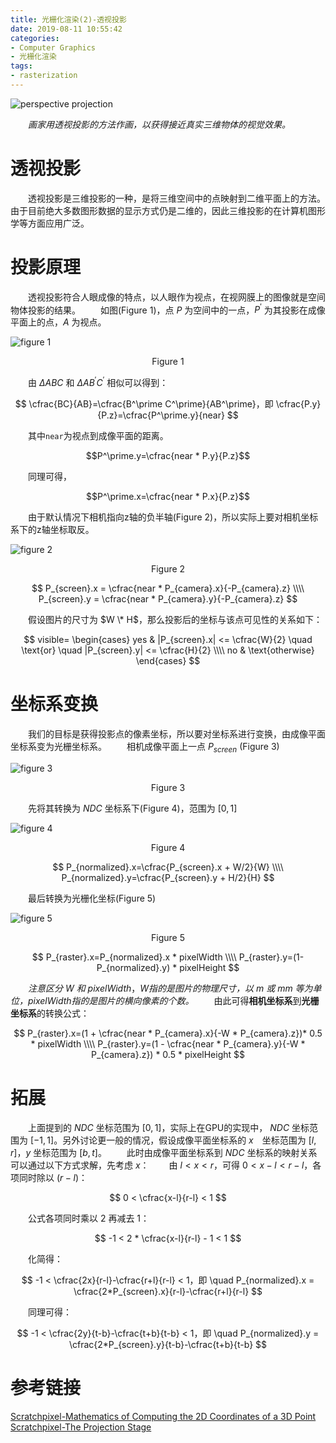 ```yaml
---
title: 光栅化渲染(2)-透视投影
date: 2019-08-11 10:55:42
categories:
- Computer Graphics
- 光栅化渲染
tags:
- rasterization
---
```


![perspective projection](/perspective.png)

　　*画家用透视投影的方法作画，以获得接近真实三维物体的视觉效果。*
<!--more-->

# 透视投影
　　透视投影是三维投影的一种，是将三维空间中的点映射到二维平面上的方法。由于目前绝大多数图形数据的显示方式仍是二维的，因此三维投影的在计算机图形学等方面应用广泛。

# 投影原理
　　透视投影符合人眼成像的特点，以人眼作为视点，在视网膜上的图像就是空间物体投影的结果。
　　如图(Figure 1)，点 $P$ 为空间中的一点，$P^\prime$ 为其投影在成像平面上的点，$A$ 为视点。

![figure 1](/figure1.png)
<center>Figure 1</center>

　　由 $\Delta ABC$ 和 $\Delta AB^\prime C^\prime$ 相似可以得到：

$$
\cfrac{BC}{AB}=\cfrac{B^\prime C^\prime}{AB^\prime}，即 \cfrac{P.y}{P.z}=\cfrac{P^\prime.y}{near}
$$

　　其中``near``为视点到成像平面的距离。

$$P^\prime.y=\cfrac{near * P.y}{P.z}$$

　　同理可得，

$$P^\prime.x=\cfrac{near * P.x}{P.z}$$

　　由于默认情况下相机指向z轴的负半轴(Figure 2)，所以实际上要对相机坐标系下的z轴坐标取反。

![figure 2](/figure2.png)
<center>Figure 2</center>

$$
P_{screen}.x = \cfrac{near * P_{camera}.x}{-P_{camera}.z} \\\\
P_{screen}.y = \cfrac{near * P_{camera}.y}{-P_{camera}.z}
$$

　　假设图片的尺寸为 $W \* H$，那么投影后的坐标与该点可见性的关系如下：

$$
visible=
\begin{cases}
    yes & |P_{screen}.x| <= \cfrac{W}{2} \quad \text{or} \quad |P_{screen}.y| <= \cfrac{H}{2} \\\\
    no & \text{otherwise}
\end{cases}
$$

# 坐标系变换
　　我们的目标是获得投影点的像素坐标，所以要对坐标系进行变换，由成像平面坐标系变为光栅坐标系。
　　相机成像平面上一点 $P_{screen}$ (Figure 3)

![figure 3](/figure3.png)
<center>Figure 3</center>

　　先将其转换为 $NDC$ 坐标系下(Figure 4)，范围为 $[0, 1]$

![figure 4](/figure4.png)
<center>Figure 4</center>

$$
P_{normalized}.x=\cfrac{P_{screen}.x + W/2}{W} \\\\
P_{normalized}.y=\cfrac{P_{screen}.y + H/2}{H}
$$

　　最后转换为光栅化坐标(Figure 5)

![figure 5](/figure5.png)
<center>Figure 5</center>

$$
P_{raster}.x=P_{normalized}.x * pixelWidth \\\\
P_{raster}.y=(1-P_{normalized}.y) * pixelHeight
$$

　　*注意区分* $W$ *和* $pixelWidth$，*W指的是图片的物理尺寸，以 m 或 mm 等为单位，pixelWidth指的是图片的横向像素的个数。*
　　由此可得**相机坐标系**到**光栅坐标系**的转换公式：

$$
P_{raster}.x=(1 + \cfrac{near * P_{camera}.x}{-W * P_{camera}.z})* 0.5 * pixelWidth \\\\
P_{raster}.y=(1 - \cfrac{near * P_{camera}.y}{-W * P_{camera}.z}) * 0.5 * pixelHeight
$$

# 拓展
　　上面提到的 $NDC$ 坐标范围为 $[0, 1]$，实际上在GPU的实现中， $NDC$ 坐标范围为 $[-1, 1]$。另外讨论更一般的情况，假设成像平面坐标系的 $x$　坐标范围为 $[l, r]$，$y$ 坐标范围为 $[b, t]$。
　　此时由成像平面坐标系到 $NDC$ 坐标系的映射关系可以通过以下方式求解，先考虑 $x$：
　　由 $l<x<r$，可得 $0<x-l<r-l$，各项同时除以 $(r-l)$：

$$
0 < \cfrac{x-l}{r-l} < 1
$$

　　公式各项同时乘以 $2$ 再减去 $1$：

$$
-1 < 2 * \cfrac{x-l}{r-l} - 1 < 1
$$

　　化简得：

$$
-1 < \cfrac{2x}{r-l}-\cfrac{r+l}{r-l} < 1，即 \quad P_{normalized}.x = \cfrac{2*P_{screen}.x}{r-l}-\cfrac{r+l}{r-l}
$$

　　同理可得：

$$
-1 < \cfrac{2y}{t-b}-\cfrac{t+b}{t-b} < 1，即 \quad P_{normalized}.y = \cfrac{2*P_{screen}.y}{t-b}-\cfrac{t+b}{t-b}
$$

# 参考链接

[Scratchpixel-Mathematics of Computing the 2D Coordinates of a 3D Point](https://www.scratchapixel.com/lessons/3d-basic-rendering/computing-pixel-coordinates-of-3d-point/mathematics-computing-2d-coordinates-of-3d-points)
[Scratchpixel-The Projection Stage](https://www.scratchapixel.com/lessons/3d-basic-rendering/rasterization-practical-implementation/projection-stage)
